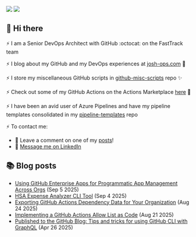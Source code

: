 <a href="https://josh-ops.com"><img src="https://img.shields.io/static/v1?label=blog&message=josh-ops.com&color=teal"></a> <a href="https://www.linkedin.com/in/joshua-johanning/"><img src="https://img.shields.io/static/v1?label=LinkedIn&message=profile&color=blue"></a>

## 👋 Hi there

⚡ I am a Senior DevOps Architect with GitHub :octocat: on the FastTrack team

⚡ I blog about my GitHub and my DevOps experiences at [josh-ops.com](https://josh-ops.com) 📖

⚡ I store my miscellaneous GitHub scripts in [github-misc-scripts](https://github.com/joshjohanning/github-misc-scripts) repo ✨

⚡ Check out some of my GitHub Actions on the Actions Marketplace [here](https://github.com/marketplace?type=actions&query=joshjohanning) 🚀

⚡ I have been an avid user of Azure Pipelines and have my pipeline templates consolidated in my [pipeline-templates](https://github.com/joshjohanning/pipeline-templates) repo

⚡ To contact me:

- 🌱 Leave a comment on one of my [posts](https://josh-ops.com)!
- 🌱 [Message me on LinkedIn](https://www.linkedin.com/in/joshua-johanning/)

## 📚 Blog posts

<ul>
<!-- BLOG-POST-LIST:START -->
<li><a href="https://josh-ops.com/posts/github-enterprise-apps/">Using GitHub Enterprise Apps for Programmatic App Management Across Orgs</a> (Sep 5 2025)</li><li><a href="https://josh-ops.com/posts/hsa-expense-analyzer/">HSA Expense Analyzer CLI Tool</a> (Sep 4 2025)</li><li><a href="https://josh-ops.com/posts/github-actions-export-actions-usage/">Exporting GitHub Actions Dependency Data for Your Organization</a> (Aug 24 2025)</li><li><a href="https://josh-ops.com/posts/github-actions-allow-list-as-code/">Implementing a GitHub Actions Allow List as Code</a> (Aug 21 2025)</li><li><a href="https://josh-ops.com/posts/github-blog-post-graphql/">Published to the GitHub Blog: Tips and tricks for using GitHub CLI with GraphQL</a> (Apr 26 2025)</li>
<!-- BLOG-POST-LIST:END -->
</ul>

<!--
**joshjohanning/joshjohanning** is a ✨ _special_ ✨ repository because its `README.md` (this file) appears on your GitHub profile.

Here are some ideas to get you started:

- 🔭 I’m currently working on ...
- 🌱 I’m currently learning ...
- 👯 I’m looking to collaborate on ...
- 🤔 I’m looking for help with ...
- 💬 Ask me about ...
- 📫 How to reach me: ...
- 😄 Pronouns: ...
- ⚡ Fun fact: ...
-->
